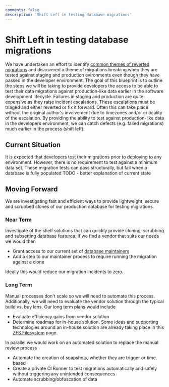 ```yaml
---
comments: false
description: 'Shift Left in testing database migrations'
---
```


# Shift Left in testing database migrations

We have undertaken an effort to identify [common themes of reverted migrations](https://gitlab.com/gitlab-org/gitlab/-/issues/233391) and discovered a theme of migrations breaking when they are tested against staging and production evironments even though they have passed in the developer environment. The goal of this blueprint is to outline the steps we will be taking to provide developers the access to be able to test their data migrations against production-like data earlier in the software development lifecycle. Failures in staging and production are quite expensive as they raise incident escalations. These escalations must be triaged and either reverted or fix it forward. Often this can take place without the original author's involvement due to timezones and/or criticality of the escalation.  By providing the ability to test against production-like data in the developers environment, we can catch defects (e.g. failed migrations) much earlier in the process (shift left).

## Current Situation

It is expected that developers test their migrations prior to deploying to any environment.  However, there is no requirement to test against a minimum data set.  These migration tests can pass structurally, but fail when a database is fully populated
TODO - better explanation of current state

## Moving Forward

We are investigating fast and efficient ways to provide lightweight, secure and scrubbed clones of our production database for testing migrations.

### Near Term

Investigate of the shelf solutions that can quickly provide cloning, scrubbing and subsetting database features. If we find a vendor that suits our needs we would then

- Grant access to our current set of [database maintainers](https://about.gitlab.com/handbook/engineering/projects/#gitlab_maintainers_database)
- Add a step to our maintainer process to require running the migration against a clone

Ideally this would reduce our migration incidents to zero.

### Long Term

Manual processes don't scale so we will need to automate this process.  Additionally, we will need to evaluate the vendor solution through the typical build vs. buy lens.  Our long term plans would include

- Evaluate efficiency gains from vendor solution
- Determine roadmap for in-house solution.  Some ideas and supporting technologies around an in-house solution are already taking place in this [ZFS Filesystem](https://gitlab.com/gitlab-com/gl-infra/readiness/-/tree/master/library/zfs-filesystem) page.

In parallel we would work on an automated solution to replace the manual review process

- Automate the creation of snapshots, whether they are trigger or time based
- Create a private CI Runner to test migrations automatically and safely without triggering any unintended consequences
- Automate scrubbing/obfuscation of data
